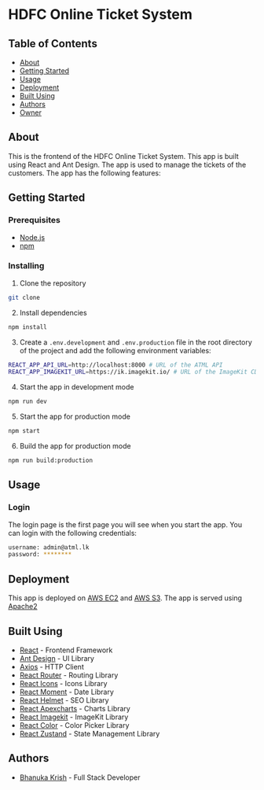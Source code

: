 # HDFC Online Ticket System

## Table of Contents

- [About](#about)
- [Getting Started](#getting_started)
- [Usage](#usage)
- [Deployment](#deployment)
- [Built Using](#built_using)
- [Authors](#authors)
- [Owner](#owner)

## About <a name = "about"></a>

This is the frontend of the HDFC Online Ticket System. This app is built using React and Ant Design. The app is used to manage the tickets of the customers. The app has the following features:

## Getting Started <a name = "getting_started"></a>

### Prerequisites

- [Node.js](https://nodejs.org/en/)
- [npm](https://www.npmjs.com/)

### Installing

1. Clone the repository

```bash
git clone
```

2. Install dependencies

```bash
npm install
```

3. Create a `.env.development` and `.env.production` file in the root directory of the project and add the following environment variables:

```bash
REACT_APP_API_URL=http://localhost:8000 # URL of the ATML API
REACT_APP_IMAGEKIT_URL=https://ik.imagekit.io/ # URL of the ImageKit CDN
```

4. Start the app in development mode

```bash
npm run dev 
```

5. Start the app for production mode

```bash
npm start
```
6. Build the app for production mode

```bash
npm run build:production
```

## Usage <a name = "usage"></a>

### Login

The login page is the first page you will see when you start the app. You can login with the following credentials:

```bash
username: admin@atml.lk
password: ********
```
## Deployment <a name = "deployment"></a>

This app is deployed on [AWS EC2](https://aws.amazon.com/ec2/) and [AWS S3](https://aws.amazon.com/s3/). The app is served using [Apache2](https://httpd.apache.org/)
## Built Using <a name = "built_using"></a>

- [React](https://reactjs.org/) - Frontend Framework
- [Ant Design](https://ant.design/) - UI Library
- [Axios]() - HTTP Client
- [React Router](https://reactrouter.com/) - Routing Library
- [React Icons](https://react-icons.github.io/react-icons/) - Icons Library
- [React Moment](https://www.npmjs.com/package/react-moment) - Date Library
- [React Helmet](https://www.npmjs.com/package/react-helmet) - SEO Library
- [React Apexcharts](https://www.npmjs.com/package/react-apexcharts) - Charts Library
- [React Imagekit](https://www.npmjs.com/package/react-imagekit) - ImageKit Library
- [React Color](https://casesandberg.github.io/react-color/) - Color Picker Library
- [React Zustand](https://www.npmjs.com/package/react-zustand) - State Management Library

## Authors <a name = "authors"></a>

- [Bhanuka Krish](https://github.com/BhanukaKrish) - Full Stack Developer

